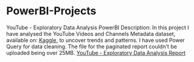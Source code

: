 # PowerBI-Projects

YouTube - Exploratory Data Analysis
PowerBI 
Description: In this project I have analysed the YouTube Videos and Channels Metadata dataset, available on: [Kaggle](https://www.kaggle.com/datasets/thedevastator/revealing-insights-from-youtube-video-and-channe), to uncover trends and patterns. I have used Power Query for data cleaning. 
The file for the paginated report couldn't be uploaded being over 25MB. 
[YouTube - Exploratory Data Analysis Report](https://github.com/Ketigun/PowerBI-Projects/blob/main/YouTube_Project_Power_BI.pdf)
